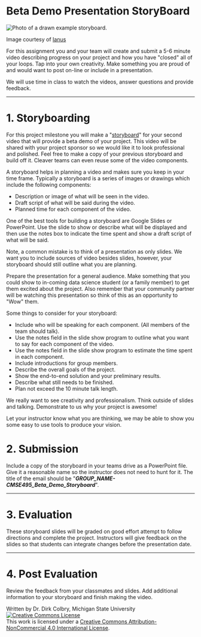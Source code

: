 # Beta Demo Presentation StoryBoard

<img src="https://live.staticflickr.com/52/141572976_d81ef23726_b.jpg"  alt="Photo of a drawn example storyboard.">

Image courtesy of [Ianus](https://www.flickr.com/photos/ianus/)

For this assignment you and your team will create and submit a 5-6 minute video describing progress on your project and how you have "closed" all of your loops. Tap into your own creativity.  Make something you are proud of and would want to post on-line or include in a presentation. 

We will use time in class to watch the videos, answer questions and provide feedback.







----
<a name="Storyboarding"></a>

# 1. Storyboarding

For this project milestone you will make a "[storyboard](https://en.wikipedia.org/wiki/Storyboard)" for your second video that will provide a beta demo of your project.  This video will be shared with your project sponsor so we would like it to look professional and polished.  Feel free to make a copy of your previous storyboard and build off it. Cleaver teams can even reuse some of the video components. 

A storyboard helps in planning a video and makes sure you keep in your time frame.  Typically a storyboard is a series of images or drawings which include the following components: 

* Description or image of what will be seen in the video.
* Draft script of what will be said during the video.
* Planned time for each component of the video. 

One of the best tools for building a storyboard are Google Slides or PowerPoint. Use the slide to show or describe what will be displayed and then use the notes box to indicate the time spent and show a draft script of what will be said. 

Note, a common mistake is to think of a presentation as only slides.  We want you to include sources of video besides slides, however, your storyboard should still outline what you are planning. 

Prepare the presentation for a general audience.  Make something that you could show to in-coming data science student (or a family member) to get them excited about the project. Also remember that your community partner will be watching this presentation so think of this as an opportunity to "Wow" them. 

Some things to consider for your storyboard:

- Include who will be speaking for each component. (All members of the team should talk).
- Use the notes field in the slide show program to outline what you want to say for each component of the video.
- Use the notes field in the slide show program to estimate the time spent in each component.
- Include introductions for group members.  
- Describe the overall goals of the project.
- Show the end-to-end solution and your preliminary results. 
- Describe what still needs to be finished. 
- Plan not exceed the 10 minute talk length.

We really want to see creativity and professionalism.  Think outside of slides and talking. Demonstrate to us why your project is awesome!

Let your instructor know what you are thinking, we may be able to show you some easy to use tools to produce your vision. 

# 2. Submission

Include a copy of the storyboard in your teams drive as a PowerPoint file. Give it a reasonable name so the instructor does not need to hunt for it. The title of the email should be "**_GROUP_NAME-CMSE495_Beta_Demo_Storyboard_**".


---

# 3. Evaluation

These storyboard slides will be graded on good effort attempt to follow directions and complete the project. Instructors will give feedback on the slides so that students can integrate changes before the presentation date.

---

# 4. Post Evaluation

Review the feedback from your classmates and slides. Add additional information to your storyboard and finish making the video. 

Written by Dr. Dirk Colbry, Michigan State University
<a rel="license" href="http://creativecommons.org/licenses/by-nc/4.0/"><img alt="Creative Commons License" style="border-width:0" src="https://i.creativecommons.org/l/by-nc/4.0/88x31.png" /></a><br />This work is licensed under a <a rel="license" href="http://creativecommons.org/licenses/by-nc/4.0/">Creative Commons Attribution-NonCommercial 4.0 International License</a>.

